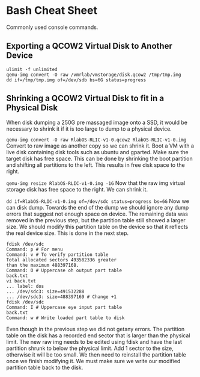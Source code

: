# Bash Cheat Sheet
Commonly used console commands.

## Exporting a QCOW2 Virtual Disk to Another Device
```
ulimit -f unlimited
qemu-img convert -O raw /vmrlab/vmstorage/disk.qcow2 /tmp/tmp.img
dd if=/tmp/tmp.img of=/dev/sdb bs=6G status=progress
```

## Shrinking a QCOW2 Virtual Disk to fit in a Physical Disk
When disk dumping a 250G pre massaged image onto a SSD, it would be necessary to shrink it if it is too large to dump to a physical device.

```qemu-img convert -O raw RlabOS-RLIC-v1-0.qcow2 RlabOS-RLIC-v1-0.img```
Convert to raw image as another copy so we can shrink it.
Boot a VM with a live disk containing disk tools such as ubuntu and gparted.
Make sure the target disk has free space.
This can be done by shrinking the boot partition and shifting all partitions to the left.
This results in free disk space to the right.

```qemu-img resize RlabOS-RLIC-v1-0.img -1G```
Now that the raw img virtual storage disk has free space to the right.
We can shrink it.

```dd if=RlabOS-RLIC-v1-0.img of=/dev/sdc status=progress bs=6G```
Now we can disk dump.
Towards the end of the dump we should ignore any dump errors that suggest not enough space on device.
The remaining data was removed in the previous step, but the partition table still showed a larger size.
We should modify this partition table on the device so that it reflects the real device size.
This is done in the next step.

```
fdisk /dev/sdc
Command: p # For menu
Command: v # To verify partition table
Total allocated sectors 493582336 greater
than the maximum 488397168.
Command: O # Uppercase oh output part table
back.txt
vi back.txt
... label: dos
... /dev/sdc3: size=491532288
... /dev/sdc3: size=488397169 # Change +1
fdisk /dev/sdc
Command: I # Uppercase eye input part table
back.txt
Command: w # Write loaded part table to disk
```
Even though in the previous step we did not getany errors.
The partition table on the disk has a recorded end sector that is larger than the physical limit.
The new raw img needs to be edited using fdisk and have the last partition shrunk to below the physical limit.
Add 1 sector to the size, otherwise it will be too small.
We then need to reinstall the partition table once we finish modifying it.
We must make sure we write our modified partition table back to the disk.

